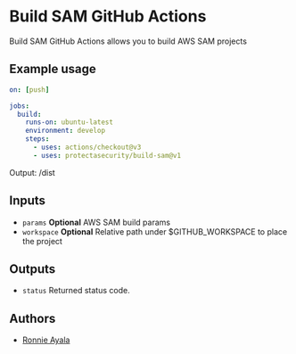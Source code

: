 # Build SAM GitHub Actions

Build SAM GitHub Actions allows you to build AWS SAM projects

## Example usage

```yaml
on: [push]

jobs:
  build:
    runs-on: ubuntu-latest
    environment: develop
    steps:
      - uses: actions/checkout@v3
      - uses: protectasecurity/build-sam@v1
```
Output: /dist


## Inputs

- `params` **Optional** AWS SAM build params
- `workspace` **Optional** Relative path under $GITHUB_WORKSPACE to place the project

## Outputs

- `status` Returned status code.

## Authors

- [Ronnie Ayala](https://github.com/ronnieacs)